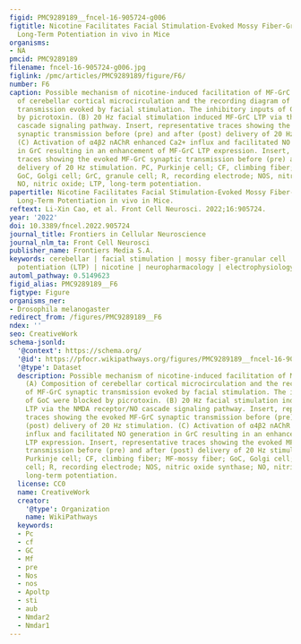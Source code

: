 ```yaml
---
figid: PMC9289189__fncel-16-905724-g006
figtitle: Nicotine Facilitates Facial Stimulation-Evoked Mossy Fiber-Granule Cell
  Long-Term Potentiation in vivo in Mice
organisms:
- NA
pmcid: PMC9289189
filename: fncel-16-905724-g006.jpg
figlink: /pmc/articles/PMC9289189/figure/F6/
number: F6
caption: Possible mechanism of nicotine-induced facilitation of MF-GrC LTP. (A) Composition
  of cerebellar cortical microcirculation and the recording diagram of MF-GrC synaptic
  transmission evoked by facial stimulation. The inhibitory inputs of GoC were blocked
  by picrotoxin. (B) 20 Hz facial stimulation induced MF-GrC LTP via the NMDA receptor/NO
  cascade signaling pathway. Insert, representative traces showing the evoked MF-GrC
  synaptic transmission before (pre) and after (post) delivery of 20 Hz stimulation.
  (C) Activation of α4β2 nAChR enhanced Ca2+ influx and facilitated NO generation
  in GrC resulting in an enhancement of MF-GrC LTP expression. Insert, representative
  traces showing the evoked MF-GrC synaptic transmission before (pre) and after (post)
  delivery of 20 Hz stimulation. PC, Purkinje cell; CF, climbing fiber; MF-mossy fiber;
  GoC, Golgi cell; GrC, granule cell; R, recording electrode; NOS, nitric oxide synthase;
  NO, nitric oxide; LTP, long-term potentiation.
papertitle: Nicotine Facilitates Facial Stimulation-Evoked Mossy Fiber-Granule Cell
  Long-Term Potentiation in vivo in Mice.
reftext: Li-Xin Cao, et al. Front Cell Neurosci. 2022;16:905724.
year: '2022'
doi: 10.3389/fncel.2022.905724
journal_title: Frontiers in Cellular Neuroscience
journal_nlm_ta: Front Cell Neurosci
publisher_name: Frontiers Media S.A.
keywords: cerebellar | facial stimulation | mossy fiber-granular cell | long-term
  potentiation (LTP) | nicotine | neuropharmacology | electrophysiology
automl_pathway: 0.5149623
figid_alias: PMC9289189__F6
figtype: Figure
organisms_ner:
- Drosophila melanogaster
redirect_from: /figures/PMC9289189__F6
ndex: ''
seo: CreativeWork
schema-jsonld:
  '@context': https://schema.org/
  '@id': https://pfocr.wikipathways.org/figures/PMC9289189__fncel-16-905724-g006.html
  '@type': Dataset
  description: Possible mechanism of nicotine-induced facilitation of MF-GrC LTP.
    (A) Composition of cerebellar cortical microcirculation and the recording diagram
    of MF-GrC synaptic transmission evoked by facial stimulation. The inhibitory inputs
    of GoC were blocked by picrotoxin. (B) 20 Hz facial stimulation induced MF-GrC
    LTP via the NMDA receptor/NO cascade signaling pathway. Insert, representative
    traces showing the evoked MF-GrC synaptic transmission before (pre) and after
    (post) delivery of 20 Hz stimulation. (C) Activation of α4β2 nAChR enhanced Ca2+
    influx and facilitated NO generation in GrC resulting in an enhancement of MF-GrC
    LTP expression. Insert, representative traces showing the evoked MF-GrC synaptic
    transmission before (pre) and after (post) delivery of 20 Hz stimulation. PC,
    Purkinje cell; CF, climbing fiber; MF-mossy fiber; GoC, Golgi cell; GrC, granule
    cell; R, recording electrode; NOS, nitric oxide synthase; NO, nitric oxide; LTP,
    long-term potentiation.
  license: CC0
  name: CreativeWork
  creator:
    '@type': Organization
    name: WikiPathways
  keywords:
  - Pc
  - cf
  - GC
  - Mf
  - pre
  - Nos
  - nos
  - Apoltp
  - sti
  - aub
  - Nmdar2
  - Nmdar1
---
```

